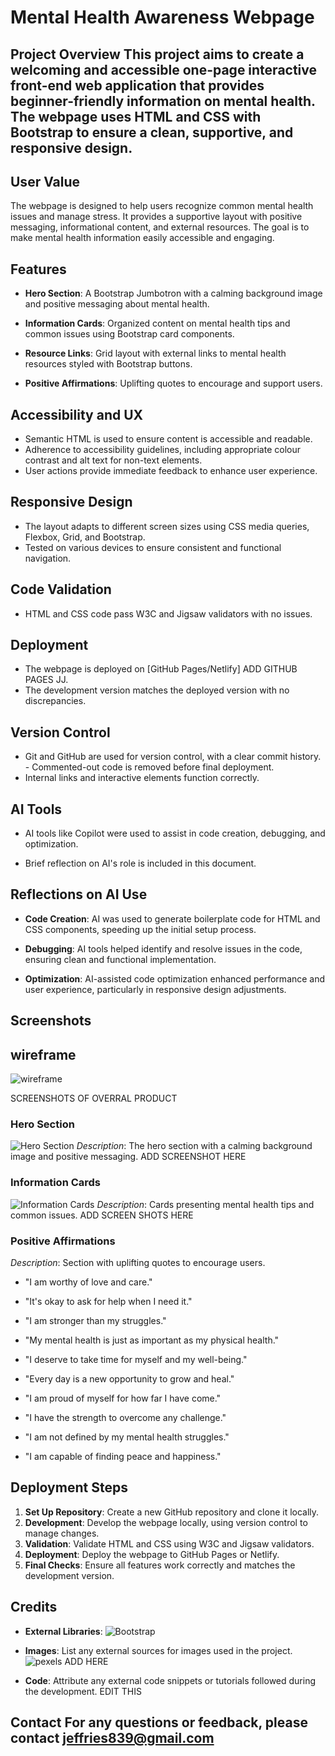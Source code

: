 # Mental Health Awareness Webpage 

## Project Overview This project aims to create a welcoming and accessible one-page interactive front-end web application that provides beginner-friendly information on mental health. The webpage uses HTML and CSS with Bootstrap to ensure a clean, supportive, and responsive design. 

## User Value 

The webpage is designed to help users recognize common mental health issues and manage stress. It provides a supportive layout with positive messaging, informational content, and external resources. The goal is to make mental health information easily accessible and engaging. 

## Features 

- **Hero Section**: A Bootstrap Jumbotron with a calming background image and positive messaging about mental health. 

- **Information Cards**: Organized content on mental health tips and common issues using Bootstrap card components. 

- **Resource Links**: Grid layout with external links to mental health resources 
styled with Bootstrap buttons. 

- **Positive Affirmations**: Uplifting quotes to encourage and support users. 

## Accessibility and UX 

- Semantic HTML is used to ensure content is accessible and readable. 
- Adherence to accessibility guidelines, including appropriate colour contrast and alt text for non-text elements. 
- User actions provide immediate feedback to enhance user experience. 

## Responsive Design 

- The layout adapts to different screen sizes using CSS media queries, Flexbox, Grid, and Bootstrap. 
- Tested on various devices to ensure consistent and functional navigation. 

## Code Validation 
- HTML and CSS code pass W3C and Jigsaw validators with no issues. 

## Deployment 
- The webpage is deployed on [GitHub Pages/Netlify] ADD GITHUB PAGES JJ. 
- The development version matches the deployed version with no discrepancies. 

## Version Control 

- Git and GitHub are used for version control, with a clear commit history. - Commented-out code is removed before final deployment. 
- Internal links and interactive elements function correctly. 

## AI Tools 

- AI tools like Copilot were used to assist in code creation, debugging, and optimization. 

- Brief reflection on AI's role is included in this document.
 
## Reflections on AI Use 

- **Code Creation**: AI was used to generate boilerplate code for HTML and CSS components, speeding up the initial setup process. 

- **Debugging**: AI tools helped identify and resolve issues in the code, ensuring clean and functional implementation. 

- **Optimization**: AI-assisted code optimization enhanced performance and user experience, particularly in responsive design adjustments.
 
## Screenshots 

## wireframe
![wireframe](https://i.ibb.co/4PPq3pm/wireframe.png)


SCREENSHOTS OF OVERRAL PRODUCT
### Hero Section 

![Hero Section](screenshots/hero_section.png) 
_Description_: The hero section with a calming background image and positive messaging. 
ADD SCREENSHOT HERE
### Information Cards 
![Information Cards](screenshots/information_cards.png) 
_Description_: Cards presenting mental health tips and common issues. 
ADD SCREEN SHOTS HERE
### Positive Affirmations  

_Description_: Section with uplifting quotes to encourage users. 
- "I am worthy of love and care."

- "It's okay to ask for help when I need it."

- "I am stronger than my struggles."

- "My mental health is just as important as my physical health."

- "I deserve to take time for myself and my well-being."

- "Every day is a new opportunity to grow and heal."

- "I am proud of myself for how far I have come."

- "I have the strength to overcome any challenge."

- "I am not defined by my mental health struggles."

- "I am capable of finding peace and happiness."

## Deployment Steps 

1. **Set Up Repository**: Create a new GitHub repository and clone it locally. 
2. **Development**: Develop the webpage locally, using version control to manage changes. 
3. **Validation**: Validate HTML and CSS using W3C and Jigsaw validators. 
4. **Deployment**: Deploy the webpage to GitHub Pages or Netlify. 
5. **Final Checks**: Ensure all features work correctly and matches the development version. 

## Credits 

- **External Libraries**: 
![Bootstrap](https://getbootstrap.com/) 
- **Images**: List any external sources for images used in the project.
 ![pexels](https://www.pexels.com/) ADD HERE

- **Code**: Attribute any external code snippets or tutorials followed during the development. EDIT THIS

## Contact For any questions or feedback, please contact jeffries839@gmail.com
